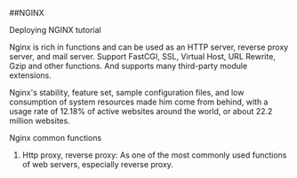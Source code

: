 ##NGINX

Deploying NGINX tutorial

Nginx is rich in functions and can be used as an HTTP server, reverse proxy server, and mail server. Support FastCGI, SSL, Virtual Host, URL Rewrite, Gzip and other functions. And supports many third-party module extensions.


Nginx's stability, feature set, sample configuration files, and low consumption of system resources made him come from behind, with a usage rate of 12.18% of active websites around the world, or about 22.2 million websites.


Nginx common functions


1. Http proxy, reverse proxy: As one of the most commonly used functions of web servers, especially reverse proxy.
